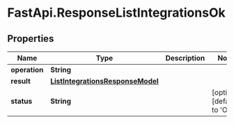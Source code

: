 # FastApi.ResponseListIntegrationsOk

## Properties

Name | Type | Description | Notes
------------ | ------------- | ------------- | -------------
**operation** | **String** |  | 
**result** | [**ListIntegrationsResponseModel**](ListIntegrationsResponseModel.md) |  | 
**status** | **String** |  | [optional] [default to &#39;OK&#39;]


